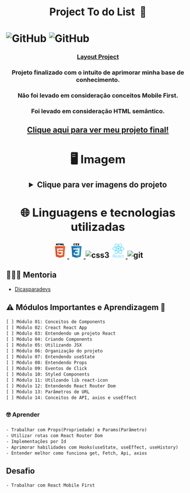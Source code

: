 <h1 align="center">Project To do List &nbsp📝 <h1/>

  <img alt="GitHub" src="https://img.shields.io/github/license/jveiiga/to-do-list">
  <img alt="GitHub" src="https://img.shields.io/badge/jveiiga-project%20to do list-yellow">
 
<h3 align="center"><a href="https://www.youtube.com/watch?v=ErjWNvP6mko" target="_blank">Layout Project</a><h3/> 
<h3 align="center">Projeto finalizado com o intuito de aprimorar minha base de conhecimento.<h3/>
<h3 align="center">Não foi levado em consideração conceitos Mobile First.<h3/>
<h3 align="center">Foi levado em consideração HTML semântico.<h3/>

<h2 align="center"><a href="https://to-do-list-jveiiga.vercel.app/" alt="To do list" target="_blank">Clique aqui para ver meu projeto final!<a/><h2/> 
  
## 🖥  Imagem

<details>
  
<summary>Clique para ver imagens do projeto</summary>
  
![project-to-do-list](https://user-images.githubusercontent.com/57195630/128089080-762b147c-06e9-4b3c-9b6a-4e5c2c947e00.png)
![project-to-do-list-checked](https://user-images.githubusercontent.com/57195630/128094093-8034c334-ca9c-437a-a3e5-3f23a6af8804.png)

</details>  
  
##
  
## 🌐 Linguagens e tecnologias utilizadas

<a href="https://github.com/jveiiga/project-anima/blob/main/index.html" target="_blank"> <img src="https://raw.githubusercontent.com/devicons/devicon/master/icons/html5/html5-original-wordmark.svg"  alt="html5" width="40" height="40" /> <a/> 
<a href="https://github.com/jveiiga/project-anima/blob/main/style.css" target="_blank"> <img src="https://raw.githubusercontent.com/devicons/devicon/master/icons/css3/css3-original-wordmark.svg" alt="css3" width="40" height="40" /> </a> <img src="https://miro.medium.com/max/318/1*p1TndLk3UsGPBsM7qHPZIw.png" alt="css3" width="50" height="40"/>
<a href="" target="_blank"> <img src="https://raw.githubusercontent.com/devicons/devicon/master/icons/react/react-original-wordmark.svg" alt="figma" width="40" height="40" /> </a>
<img src="https://www.vectorlogo.zone/logos/git-scm/git-scm-icon.svg" alt="git" width="40" height="40"/> 

## 👨🏻‍🏫 Mentoria

- <a href="https://github.com/felipemotarocha">Dicasparadevs<a/>

## ⚠️ Módulos Importantes e Aprendizagem 🌱 
    [ ] Módulo 01: Conceitos de Components
    [ ] Módulo 02: Creact React App
    [ ] Módulo 03: Entendendo um projeto React
    [ ] Módulo 04: Criando Components
    [ ] Módulo 05: Utilizando JSX
    [ ] Módulo 06: Organização do projeto
    [ ] Módulo 07: Entendendo useState
    [ ] Módulo 08: Entendendo Props
    [ ] Módulo 09: Eventos de Click 
    [ ] Módulo 10: Styled Components
    [ ] Módulo 11: Utilzando lib react-icon
    [ ] Módulo 12: Entendendo React Router Dom
    [ ] Módulo 13: Parâmetros de URL
    [ ] Módulo 14: Conceitos de API, axios e useEffect
 
 ## 
 ## <h3>🤓 Aprender<h3/>
 
    - Trabalhar com Props(Propriedade) e Params(Parâmetro)
    - Utilizar rotas com React Router Dom
    - Implementações por Id
    - Aprimorar habilidades com Hooks(useState, useEffect, useHistory)
    - Entender melhor como funciona get, Fetch, Api, axios
    
 ## Desafio
    - Trabalhar com React Mobile First
   
  

